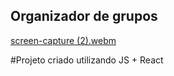 ## Organizador de grupos 
[screen-capture (2).webm](https://user-images.githubusercontent.com/7384901/207736547-ee8e6356-2030-4078-8d7a-b3dd26f07b2e.webm)


#Projeto criado utilizando JS + React
